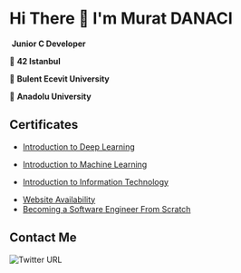 # 																	Hi There 👋 I'm Murat DANACI

​																						**Junior C Developer**

🏫 **42 Istanbul**

🏫 **Bulent Ecevit University**

🏫 **Anadolu University**



## Certificates

* [Introduction to Deep Learning](https://globalaihub.com/verify/?certificate=eyJ1c2VyLWlkIjo3OTg5MiwiY291cnNlLWlkIjo4OTI1MSwiY2VydC1pZCI6Ijk0NzIzIn0=)

* [Introduction to Machine Learning](https://globalaihub.com/verify/?certificate=eyJ1c2VyLWlkIjo3OTg5MiwiY291cnNlLWlkIjo3NjU4NSwiY2VydC1pZCI6Ijc2ODM4In0=)
* [Introduction to Information Technology](https://www.btkakademi.gov.tr/portal/certificate/validate?certificateId=vpWc8WKYNE)

- [Website Availability](https://www.btkakademi.gov.tr/portal/certificate/validate?certificateId=4qguZXomNo)
- [Becoming a Software Engineer From Scratch](https://www.udemy.com/certificate/UC-44949281-f9ff-4ccf-bb40-3a37865b3007/)

## Contact Me

<img alt="Twitter URL" src="https://img.shields.io/twitter/url?label=Twitter&style=social&url=https%3A%2F%2Ftwitter.com%2Fmuratdanaci0">	
